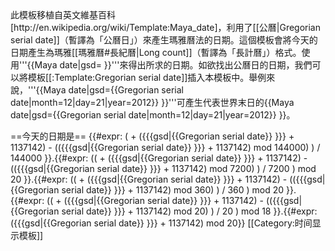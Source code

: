<noinclude>
此模板移植自英文維基百科[http://en.wikipedia.org/wiki/Template:Maya_date]，利用了[[公曆|Gregorian serial date]]（暫譯為「公曆日」<!--在網路尚未找到其中文譯名-->）來產生瑪雅曆法的日期。這個模板會將今天的日期產生為瑪雅[[瑪雅曆#長紀曆|Long count]]（暫譯為「長計曆」）格式。使用'''<nowiki>{{Maya date|gsd= }}</nowiki>'''來得出所求的日期。如欲找出公曆日的日期，我們可以將模板[[:Template:Gregorian serial date]]插入本模板中。舉例來說，'''<nowiki>{{Maya date|gsd={{Gregorian serial date|month=12|day=21|year=2012}} }}</nowiki>'''可產生代表世界末日的{{Maya date|gsd={{Gregorian serial date|month=12|day=21|year=2012}} }}。

==今天的日期是==
</noinclude><!--Baktun:-->{{#expr: 
        (
        + ({{{gsd|{{Gregorian serial date}} }}} + 1137142) 
        - (({{{gsd|{{Gregorian serial date}} }}} + 1137142) mod 144000)
        ) 
        / 144000
}}.<!--Katun:-->{{#expr: 
        ((
        + ({{{gsd|{{Gregorian serial date}} }}} + 1137142) 
        - (({{{gsd|{{Gregorian serial date}} }}} + 1137142) mod 7200)
        ) 
        / 7200
        ) mod 20
}}.<!--Tun:-->{{#expr: 
        ((
        + ({{{gsd|{{Gregorian serial date}} }}} + 1137142) 
        - (({{{gsd|{{Gregorian serial date}} }}} + 1137142) mod 360)
        ) 
        / 360
        ) mod 20
}}.<!--Uinal:-->{{#expr: 
        ((
        + ({{{gsd|{{Gregorian serial date}} }}} + 1137142) 
        - (({{{gsd|{{Gregorian serial date}} }}} + 1137142) mod 20)
        ) 
        / 20
        ) mod 18
}}.<!--Kin:-->{{#expr: ({{{gsd|{{Gregorian serial date}} }}} + 1137142) mod 20}}
<noinclude>
[[Category:时间显示模板]]
</noinclude>